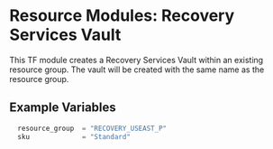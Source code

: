 # **Resource Modules: Recovery Services Vault**

This TF module creates a Recovery Services Vault within an existing resource group. The vault will be created with the same name as the resource group.



## Example Variables
```javascript
  resource_group  = "RECOVERY_USEAST_P"
  sku             = "Standard"
```


